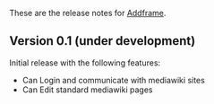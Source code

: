 These are the release notes for [Addframe](README.md).

## Version 0.1 (under development)

Initial release with the following features:

* Can Login and communicate with mediawiki sites
* Can Edit standard mediawiki pages